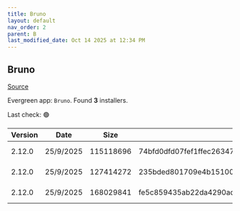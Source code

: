 ```yaml
---
title: Bruno
layout: default
nav_order: 2
parent: B
last_modified_date: Oct 14 2025 at 12:34 PM
---
```


## Bruno

[Source](https://www.usebruno.com/)

Evergreen app: `Bruno`. Found **3** installers.

Last check: 🟢

| Version | Date      | Size      | Sha256                                                           | Architecture | InstallerType | Type | URI                                                                                                                                                                          |
| ------- | --------- | --------- | ---------------------------------------------------------------- | ------------ | ------------- | ---- | ---------------------------------------------------------------------------------------------------------------------------------------------------------------------------- |
| 2.12.0  | 25/9/2025 | 115118696 | 74bfd0dfd07fef1ffec26347154f8cff58afda4eb7f36f318ad0f33b0cac6c53 | x64          | Default       | exe  | [https://github.com/usebruno/bruno/releases/download/v2.12.0/bruno_2.12.0_x64_win.exe](https://github.com/usebruno/bruno/releases/download/v2.12.0/bruno_2.12.0_x64_win.exe) |
| 2.12.0  | 25/9/2025 | 127414272 | 235bded801709e4b15100580e6bfa640f54b1ac51b4e4124ee10e83af2b5154e | x64          | Default       | msi  | [https://github.com/usebruno/bruno/releases/download/v2.12.0/bruno_2.12.0_x64_win.msi](https://github.com/usebruno/bruno/releases/download/v2.12.0/bruno_2.12.0_x64_win.msi) |
| 2.12.0  | 25/9/2025 | 168029841 | fe5c859435ab22da4290ad674ed4f75983588208aa9db6024519dddb46359727 | x64          | Default       | zip  | [https://github.com/usebruno/bruno/releases/download/v2.12.0/bruno_2.12.0_x64_win.zip](https://github.com/usebruno/bruno/releases/download/v2.12.0/bruno_2.12.0_x64_win.zip) |
